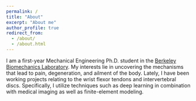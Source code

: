 ```yaml
---
permalink: /
title: "About"
excerpt: "About me"
author_profile: true
redirect_from: 
  - /about/
  - /about.html
---
```


I am a first-year Mechanical Engineering Ph.D. student in the [Berkeley Biomechanics Laboratory](https://oconnell.berkeley.edu). My interests lie in uncovering the mechanisms that lead to pain, degeneration, and ailment of the body. Lately, I have been working projects relating to the wrist flexor tendons and intervertebral discs. Specifically, I utilize techniques such as deep learning in combination with medical imaging as well as finite-element modeling. 
